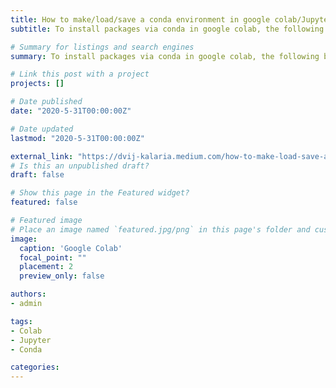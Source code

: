 ```yaml
---
title: How to make/load/save a conda environment in google colab/Jupyter
subtitle: To install packages via conda in google colab, the following block of code can be used to setup conda:-

# Summary for listings and search engines
summary: To install packages via conda in google colab, the following block of code can be used to setup conda:-

# Link this post with a project
projects: []

# Date published
date: "2020-5-31T00:00:00Z"

# Date updated
lastmod: "2020-5-31T00:00:00Z"

external_link: "https://dvij-kalaria.medium.com/how-to-make-load-save-a-conda-environment-in-google-colab-jupyter-322801aad486"
# Is this an unpublished draft?
draft: false

# Show this page in the Featured widget?
featured: false

# Featured image
# Place an image named `featured.jpg/png` in this page's folder and customize its options here.
image:
  caption: 'Google Colab'
  focal_point: ""
  placement: 2
  preview_only: false

authors:
- admin

tags:
- Colab
- Jupyter
- Conda

categories:
---
```


